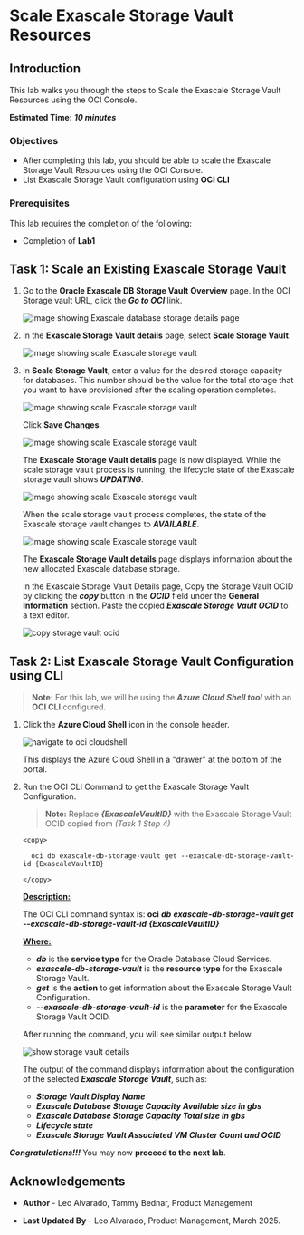 


# Scale Exascale Storage Vault Resources


## Introduction

This lab walks you through the steps to Scale the Exascale Storage Vault Resources using the OCI Console.

**Estimated Time:** ***10 minutes***


### Objectives

-   After completing this lab, you should be able to scale the Exascale Storage Vault Resources using the OCI Console.
-   List Exascale Storage Vault configuration using **OCI CLI**


### Prerequisites

This lab requires the completion of the following:

* Completion of **Lab1**


## Task 1: Scale an Existing Exascale Storage Vault

1. Go to the **Oracle Exascale DB Storage Vault** **Overview** page. In the OCI Storage vault URL, click the ***Go to OCI*** link. 

   ![Image showing Exascale database storage details page](./images/azure-storage-vault-go-to-oci.png "Image showing Exascale database storage details page")

2. In the **Exascale Storage Vault details** page, select **Scale Storage Vault**.

   ![Image showing scale Exascale storage vault](./images/scale-storage-vault.png "Image showing scale storage vault")

3. In **Scale Storage Vault**, enter a value for the desired storage capacity for databases. This number should be the value for the total storage that you want to have provisioned after the scaling operation completes.

   ![Image showing scale Exascale storage vault](./images/scale-storage-vault-page-before.png "Image showing scale storage vault")

   Click **Save Changes**.

   ![Image showing scale Exascale storage vault](./images/scale-storage-vault-page.png "Image showing scale storage vault")

   The **Exascale Storage Vault details** page is now displayed. While the scale storage vault process is running, the lifecycle state of the Exascale storage vault shows ***UPDATING***.

   ![Image showing scale Exascale storage vault](./images/scale-vault-updating.png "Image showing scale storage vault")

   When the scale storage vault process completes, the state of the Exascale storage vault changes to ***AVAILABLE***.

   ![Image showing scale Exascale storage vault](./images/scale-vault-available.png "Image showing scale storage vault")

   The **Exascale Storage Vault details** page displays information about the new allocated Exascale database storage.

   In the Exascale Storage Vault Details page, Copy the Storage Vault OCID by clicking the ***copy*** button in the ***OCID*** field under the **General Information** section. 
   Paste the copied ***Exascale Storage Vault OCID*** to a text editor.

   ![copy storage vault ocid](./images/storage-vault-copy-ocid.png "copy storage vault ocid")

## Task 2: List Exascale Storage Vault Configuration using CLI

   >**Note:** For this lab, we will be using the ***Azure Cloud Shell tool*** with an **OCI CLI** configured. 

1. Click the **Azure Cloud Shell** icon in the console header. 
   
   ![navigate to oci cloudshell](./images/azure-cloud-shell.png "navigate to oci cloudshell")

   This displays the Azure Cloud Shell in a "drawer" at the bottom of the portal.

2. Run the OCI CLI Command to get the Exascale Storage Vault Configuration.

      >**Note:** Replace ***{ExascaleVaultID}*** with the Exascale Storage Vault OCID copied from *(Task 1 Step 4)*

    ```
    <copy>

      oci db exascale-db-storage-vault get --exascale-db-storage-vault-id {ExascaleVaultID}

    </copy>
    ```

   **<u>Description:</u>** 

   The OCI CLI command syntax is: **oci** ***db*** ***exascale-db-storage-vault*** ***get*** ***--exascale-db-storage-vault-id*** ***{ExascaleVaultID}***

   **<u>Where:</u>**

      * ***db*** is the **service type** for the Oracle Database Cloud Services.
      * ***exascale-db-storage-vault*** is the **resource type** for the Exascale Storage Vault.
      * ***get*** is the **action** to get information about the Exascale Storage Vault Configuration.
      * ***--exascale-db-storage-vault-id*** is the **parameter** for the Exascale Storage Vault OCID.

   After running the command, you will see similar output below.

   ![show storage vault details](./images/get-storage-vault-details.png "show storage vault details")

   The output of the command displays information about the configuration of the selected  ***Exascale Storage Vault***, such as:

      * ***Storage Vault Display Name***
      * ***Exascale Database Storage Capacity Available size in gbs***
      * ***Exascale Database Storage Capacity Total size in gbs***
      * ***Lifecycle state***
      * ***Exascale Storage Vault Associated VM Cluster Count and OCID***

***Congratulations!!!*** You may now **proceed to the next lab**.

## Acknowledgements

* **Author** - Leo Alvarado, Tammy Bednar, Product Management
  
* **Last Updated By** - Leo Alvarado, Product Management, March 2025.
